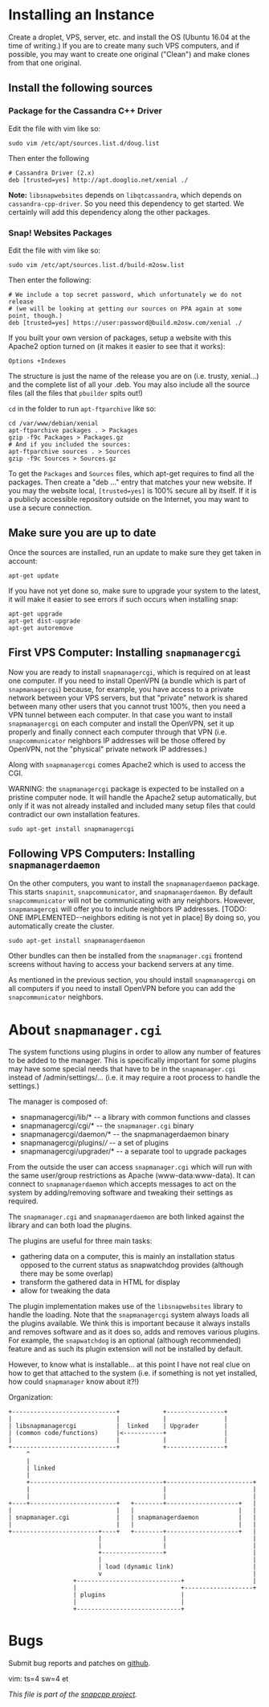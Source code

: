 
# Installing an Instance

Create a droplet, VPS, server, etc. and install the OS (Ubuntu 16.04 at the
time of writing.) If you are to create many such VPS computers, and if
possible, you may want to create one original ("Clean") and make clones from
that one original.

## Install the following sources

### Package for the Cassandra C++ Driver

Edit the file with vim like so:

    sudo vim /etc/apt/sources.list.d/doug.list

Then enter the following

    # Cassandra Driver (2.x)
    deb [trusted=yes] http://apt.dooglio.net/xenial ./

**Note:** `libsnapwebsites` depends on `libqtcassandra`, which depends on
`cassandra-cpp-driver`. So you need this dependency to get started.
We certainly will add this dependency along the other packages.


### Snap! Websites Packages

Edit the file with vim like so:

    sudo vim /etc/apt/sources.list.d/build-m2osw.list

Then enter the following:

    # We include a top secret password, which unfortunately we do not release
    # (we will be looking at getting our sources on PPA again at some point, though.)
    deb [trusted=yes] https://user:password@build.m2osw.com/xenial ./

If you built your own version of packages, setup a website with this
Apache2 option turned on (it makes it easier to see that it works):

    Options +Indexes

The structure is just the name of the release you are on (i.e. trusty,
xenial...) and the complete list of all your .deb. You may also include
all the source files (all the files that `pbuilder` spits out!)

`cd` in the folder to run `apt-ftparchive` like so:

    cd /var/www/debian/xenial
    apt-ftparchive packages . > Packages
    gzip -f9c Packages > Packages.gz
    # And if you included the sources:
    apt-ftparchive sources . > Sources
    gzip -f9c Sources > Sources.gz

To get the `Packages` and `Sources` files, which apt-get requires to
find all the packages. Then create a "deb ..." entry that matches your
new website. If you may the website local, `[trusted=yes]` is 100% secure
all by itself. If it is a publicly accessible repository outside on the
Internet, you may want to use a secure connection.


## Make sure you are up to date

Once the sources are installed, run an update to make sure they get taken
in account:

    apt-get update


If you have not yet done so, make sure to upgrade your system to the latest,
it will make it easier to see errors if such occurs when installing snap:

    apt-get upgrade
    apt-get dist-upgrade
    apt-get autoremove


## First VPS Computer: Installing `snapmanagercgi`

Now you are ready to install `snapmanagercgi`, which is required on at least
one computer. If you need to install OpenVPN (a bundle which is part of
`snapmanagercgi`) because, for example, you have access to a private network
between your VPS servers, but that "private" network is shared between many
other users that you cannot trust 100%, then you need a VPN tunnel between
each computer. In that case you want to install `snapmanagercgi` on each
computer and install the OpenVPN, set it up properly and finally connect
each computer through that VPN (i.e. `snapcommunicator` neighbors IP addresses
will be those offered by OpenVPN, not the "physical" private network IP
addresses.)

Along with `snapmanagercgi` comes Apache2 which is used to access the CGI.

WARNING: the `snapmanagercgi` package is expected to be installed on a
pristine computer node. It will handle the Apache2 setup automatically,
but only if it was not already installed and included many setup files
that could contradict our own installation features.

    sudo apt-get install snapmanagercgi


## Following VPS Computers: Installing `snapmanagerdaemon`

On the other computers, you want to install the `snapmanagerdaemon` package.
This starts `snapinit`, `snapcommunicator`, and `snapmanagerdaemon`. By
default `snapcommunicator` will not be communicating with any neighbors.
However, `snapmanagercgi` will offer you to include neighbors IP addresses.
[TODO: ONE IMPLEMENTED--neighbors editing is not yet in place]
By doing so, you automatically create the cluster.

    sudo apt-get install snapmanagerdaemon

Other bundles can then be installed from the `snapmanager.cgi` frontend
screens without having to access your backend servers at any time.

As mentioned in the previous section, you should install `snapmanagercgi`
on all computers if you need to install OpenVPN before you can add
the `snapcommunicator` neighbors.


# About `snapmanager.cgi`

The system functions using plugins in order to allow any number of
features to be added to the manager. This is specifically important
for some plugins may have some special needs that have to be in
the `snapmanager.cgi` instead of /admin/settings/... (i.e. it may
require a root process to handle the settings.)

The manager is composed of:

  - snapmanagercgi/lib/* -- a library with common functions and classes
  - snapmanagercgi/cgi/* -- the `snapmanager.cgi` binary
  - snapmanagercgi/daemon/* -- the snapmanagerdaemon binary
  - snapmanagercgi/plugins/*/* -- a set of plugins
  - snapmanagercgi/upgrader/* -- a separate tool to upgrade packages

From the outside the user can access `snapmanager.cgi` which will run with
the same user/group restrictions as Apache (www-data:www-data). It can
connect to `snapmanagerdaemon` which accepts messages to act on the system
by adding/removing software and tweaking their settings as required.

The `snapmanager.cgi` and `snapmanagerdaemon` are both linked against the
library and can both load the plugins.

The plugins are useful for three main tasks:

  - gathering data on a computer, this is mainly an installation status
    opposed to the current status as snapwatchdog provides (although
    there may be some overlap)
  - transform the gathered data in HTML for display
  - allow for tweaking the data

The plugin implementation makes use of the `libsnapwebsites` library to
handle the loading. Note that the `snapmanagercgi` system always loads
all the plugins available. We think this is important because it always
installs and removes software and as it does so, adds and removes
various plugins. For example, the `snapwatchdog` is an optional (although
recommended) feature and as such its plugin extension will not be
installed by default.

However, to know what is installable... at this point I have not
real clue on how to get that attached to the system (i.e. if something
is not yet installed, how could `snapmanager` know about it?!)

Organization:

    +-----------------------------+            +----------------+
    |                             |            |                |
    | libsnapmanagercgi           |  linked    | Upgrader       |
    | (common code/functions)     |<-----------+                |
    |                             |            |                |
    +-----------------------------+            +----------------+
         ^
         |
         | linked
         |
         +-------------------------------------+------------------------+
         |                                     |                        |
         |                                     |                        |
    +----+------------------------+   +--------+--------------------+   |
    |                             |   |                             |   |
    | snapmanager.cgi             |   | snapmanagerdaemon           |   |
    |                             |   |                             |   |
    +------------------------+----+   +--------+--------------------+   |
                             |                 |                        |
                             |                 |                        |
                             +-----------------+                        |
                             |                                          |
                             | load (dynamic link)                      |
                             v                                          |
                      +-----------------------------+                   |
                      |                             +-------------------+
                      | plugins                     |
                      |                             |
                      +-----------------------------+



# Bugs

Submit bug reports and patches on
[github](https://github.com/m2osw/snapwebsites/issues).


vim: ts=4 sw=4 et

_This file is part of the [snapcpp project](https://snapwebsites.org/)._
